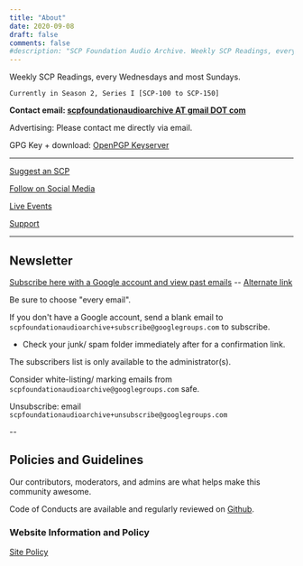 ```yaml
---
title: "About"
date: 2020-09-08
draft: false
comments: false
#description: "SCP Foundation Audio Archive. Weekly SCP Readings, every Wednesdays and most Sundays."
---
```


Weekly SCP Readings, every Wednesdays and most Sundays.

`Currently in Season 2, Series I [SCP-100 to SCP-150]`

**Contact email: [scpfoundationaudioarchive AT gmail DOT com](mailto:scpfoundationaudioarchive@gmail.com)**

Advertising: Please contact me directly via email.

GPG Key + download: [OpenPGP Keyserver](https://keys.openpgp.org/search?q=scpfoundationaudioarchive@gmail.com)

---

[Suggest an SCP](/suggest)

[Follow on Social Media](/)

[Live Events](/live)

[Support](/support)

---

## Newsletter

[Subscribe here with a Google account and view past emails](https://groups.google.com/g/scpfoundationaudioarchive) -- [Alternate link](https://groups.google.com/forum/#!forum/scpfoundationaudioarchive)

Be sure to choose "every email".

If you don't have a Google account, send a blank email to `scpfoundationaudioarchive+subscribe@googlegroups.com` to subscribe.

- Check your junk/ spam folder immediately after for a confirmation link.

The subscribers list is only available to the administrator(s).

Consider white-listing/ marking emails from `scpfoundationaudioarchive@googlegroups.com` safe.

Unsubscribe: email `scpfoundationaudioarchive+unsubscribe@googlegroups.com`

--

## Policies and Guidelines

Our contributors, moderators, and admins are what helps make this community awesome.

Code of Conducts are available and regularly reviewed on [Github](https://github.com/scpaudioarchive/scpaudioarchive).

### Website Information and Policy

[Site Policy](/site-policy#site-policy)
